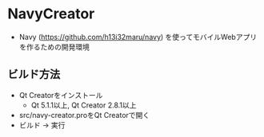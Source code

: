# NavyCreator
- Navy (https://github.com/h13i32maru/navy) を使ってモバイルWebアプリを作るための開発環境

## ビルド方法
- Qt Creatorをインストール
  - Qt 5.1.1以上, Qt Creator 2.8.1以上
- src/navy-creator.proをQt Creatorで開く
- ビルド -> 実行

